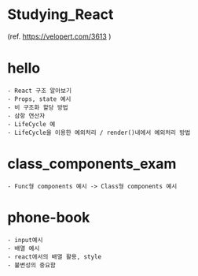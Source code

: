 # Studying_React
(ref. https://velopert.com/3613 )



# hello 

    - React 구조 알아보기
    - Props, state 예시
    - 비 구조화 할당 방법 
    - 삼항 연산자
    - LifeCycle 예 
    - LifeCycle을 이용한 예외처리 / render()내에서 예외처리 방법

# class_components_exam

    - Func형 components 예시 -> Class형 components 예시

# phone-book

    - input예시
    - 배열 예시
    - react에서의 배열 활용, style 
    - 불변성의 중요함